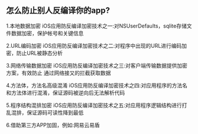 ## 怎么防止别人反编译你的app? 
1.本地数据加密 iOS应用防反编译加密技术之一:对NSUserDefaults，sqlite存储文件数据加密，保护帐号和关键信息

2.URL编码加密 iOS应用防反编译加密技术之二:对程序中出现的URL进行编码加密，防止URL被静态分析

3.网络传输数据加密 iOS应用防反编译加密技术之三:对客户端传输数据提供加密方案，有效防止 通过网络接又的拦截获取数据

4.方法体，方法名高级混淆 iOS应用防反编译加密技术之四:对应用程序的方法名和方法体进行混淆，保证源码被逆向后无法解析代码

5.程序结构混排加密 iOS应用防反编译加密技术之五:对应用程序逻辑结构进行打乱混排，保证源码可读性降到最低

6.借助第三方APP加固，例如:网易云易盾
